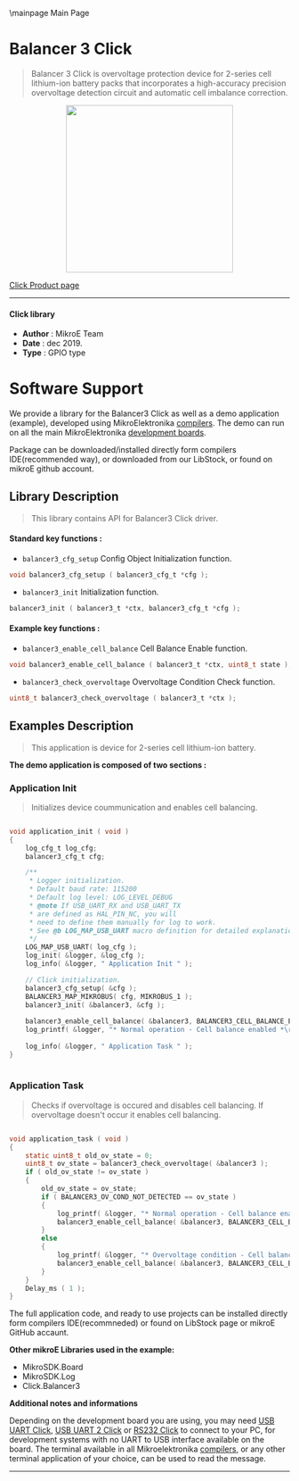 \mainpage Main Page
 
# Balancer 3 Click

> Balancer 3 Click is overvoltage protection device for 2-series cell lithium-ion battery packs that incorporates a high-accuracy precision overvoltage detection circuit and automatic cell imbalance correction. 

<p align="center">
  <img src="https://download.mikroe.com/images/click_for_ide/balancer3_click.png" height=300px>
</p>

[Click Product page](https://www.mikroe.com/balancer-3-click)

---


#### Click library 

- **Author**        : MikroE Team
- **Date**          : dec 2019.
- **Type**          : GPIO type


# Software Support

We provide a library for the Balancer3 Click 
as well as a demo application (example), developed using MikroElektronika 
[compilers](https://shop.mikroe.com/compilers). 
The demo can run on all the main MikroElektronika [development boards](https://shop.mikroe.com/development-boards).

Package can be downloaded/installed directly form compilers IDE(recommended way), or downloaded from our LibStock, or found on mikroE github account. 

## Library Description

> This library contains API for Balancer3 Click driver.

#### Standard key functions :

- `balancer3_cfg_setup` Config Object Initialization function.
```c
void balancer3_cfg_setup ( balancer3_cfg_t *cfg ); 
```
 
- `balancer3_init` Initialization function.
```c
balancer3_init ( balancer3_t *ctx, balancer3_cfg_t *cfg );
```

#### Example key functions :

- `balancer3_enable_cell_balance` Cell Balance Enable function.
```c
void balancer3_enable_cell_balance ( balancer3_t *ctx, uint8_t state );
```

- `balancer3_check_overvoltage` Overvoltage Condition Check function.
```c
uint8_t balancer3_check_overvoltage ( balancer3_t *ctx );
```

## Examples Description

> This application is device for 2-series cell lithium-ion battery.

**The demo application is composed of two sections :**

### Application Init 

> Initializes device coummunication and enables cell balancing.

```c

void application_init ( void )
{
    log_cfg_t log_cfg;
    balancer3_cfg_t cfg;

    /** 
     * Logger initialization.
     * Default baud rate: 115200
     * Default log level: LOG_LEVEL_DEBUG
     * @note If USB_UART_RX and USB_UART_TX 
     * are defined as HAL_PIN_NC, you will 
     * need to define them manually for log to work. 
     * See @b LOG_MAP_USB_UART macro definition for detailed explanation.
     */
    LOG_MAP_USB_UART( log_cfg );
    log_init( &logger, &log_cfg );
    log_info( &logger, " Application Init " );

    // Click initialization.
    balancer3_cfg_setup( &cfg );
    BALANCER3_MAP_MIKROBUS( cfg, MIKROBUS_1 );
    balancer3_init( &balancer3, &cfg );
         
    balancer3_enable_cell_balance( &balancer3, BALANCER3_CELL_BALANCE_EN );
    log_printf( &logger, "* Normal operation - Cell balance enabled *\r\n" );
    
    log_info( &logger, " Application Task " );
}
  
```

### Application Task

> Checks if overvoltage is occured and disables cell balancing. If overvoltage doesn't occur it enables cell balancing.

```c

void application_task ( void )
{
    static uint8_t old_ov_state = 0;
    uint8_t ov_state = balancer3_check_overvoltage( &balancer3 );
    if ( old_ov_state != ov_state )
    {
        old_ov_state = ov_state;
        if ( BALANCER3_OV_COND_NOT_DETECTED == ov_state )
        {
            log_printf( &logger, "* Normal operation - Cell balance enabled *\r\n" );
            balancer3_enable_cell_balance( &balancer3, BALANCER3_CELL_BALANCE_EN );
        }
        else
        {
            log_printf( &logger, "* Overvoltage condition - Cell balance disabled * \r\n" );
            balancer3_enable_cell_balance( &balancer3, BALANCER3_CELL_BALANCE_DIS );
        }
    }
    Delay_ms ( 1 );
}  

```

The full application code, and ready to use projects can be  installed directly form compilers IDE(recommneded) or found on LibStock page or mikroE GitHub accaunt.

**Other mikroE Libraries used in the example:** 

- MikroSDK.Board
- MikroSDK.Log
- Click.Balancer3

**Additional notes and informations**

Depending on the development board you are using, you may need 
[USB UART Click](https://shop.mikroe.com/usb-uart-click), 
[USB UART 2 Click](https://shop.mikroe.com/usb-uart-2-click) or 
[RS232 Click](https://shop.mikroe.com/rs232-click) to connect to your PC, for 
development systems with no UART to USB interface available on the board. The 
terminal available in all Mikroelektronika 
[compilers](https://shop.mikroe.com/compilers), or any other terminal application 
of your choice, can be used to read the message.



---
